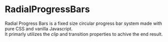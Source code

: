 # RadialProgressBars

Radial Progress Bars is a fixed size circular progress bar system made with pure CSS and vanilla Javascript.  
It primarly utilizes the *clip* and transition properties to achive the end result.


